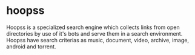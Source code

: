 hoopss
======

Hoopss is a specialized search engine which collects links from open directories by use of it's bots and serve them in a search environment. Hoopss have search criterias as music, document, video, archive, image, android and torrent.
